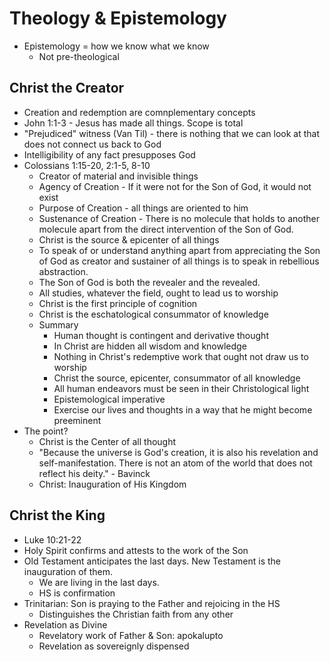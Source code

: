 # Theology & Epistemology

* Epistemology = how we know what we know
  * Not pre-theological

## Christ the Creator
  * Creation and redemption are comnplementary concepts
  * John 1:1-3 - Jesus has made all things.  Scope is total
  * "Prejudiced" witness (Van Til) - there is nothing that we can look at that does not connect us back to God
  * Intelligibility of any fact presupposes God
  * Colossians 1:15-20, 2:1-5, 8-10
    * Creator of material and invisible things
    * Agency of Creation - If it were not for the Son of God, it would not exist
    * Purpose of Creation - all things are oriented to him
    * Sustenance of Creation - There is no molecule that holds to another molecule apart from the direct intervention of the Son of God.
    * Christ is the source & epicenter of all things
    * To speak of or understand anything apart from appreciating the Son of God as creator and sustainer of all things is to speak in rebellious abstraction.
    * The Son of God is both the revealer and the revealed.
    * All studies, whatever the field, ought to lead us to worship
    * Christ is the first principle of cognition
    * Christ is the eschatological consummator of knowledge
    * Summary
      * Human thought is contingent and derivative thought
      * In Christ are hidden all wisdom and knowledge
      * Nothing in Christ's redemptive work that ought not draw us to worship
      * Christ the source, epicenter, consummator of all knowledge
      * All human endeavors must be seen in their Christological light
      * Epistemological imperative
      * Exercise our lives and thoughts in a way that he might become preeminent
  * The point?
    * Christ is the Center of all thought
    * "Because the universe is God's creation, it is also his revelation and self-manifestation. There is not an atom of the world that does not reflect his deity." - Bavinck
    * Christ: Inauguration of His Kingdom

## Christ the King
  * Luke 10:21-22
  * Holy Spirit confirms and attests to the work of the Son
  * Old Testament anticipates the last days. New Testament is the inauguration of them.
    * We are living in the last days.
    * HS is confirmation
  * Trinitarian: Son is praying to the Father and rejoicing in the HS
    * Distinguishes the Christian faith from any other
  * Revelation as Divine
    * Revelatory work of Father & Son: apokalupto
    * Revelation as sovereignly dispensed

